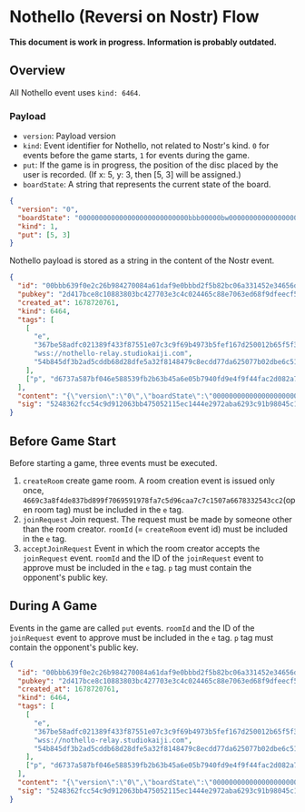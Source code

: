 # Nothello (Reversi on Nostr) Flow

**This document is work in progress. Information is probably outdated.**

## Overview

All Nothello event uses `kind: 6464`.

### Payload

- `version`: Payload version
- `kind`: Event identifier for Nothello, not related to Nostr's kind. `0` for events before the game starts, `1` for events during the game.
- `put`: If the game is in progress, the position of the disc placed by the user is recorded. (If x: 5, y: 3, then [5, 3] will be assigned.)
- `boardState`: A string that represents the current state of the board.

```json
{
  "version": "0",
  "boardState": "000000000000000000000000000bbb00000bw00000000000000000000000000",
  "kind": 1,
  "put": [5, 3]
}
```

Nothello payload is stored as a string in the content of the Nostr event.

```json
{
  "id": "00bbb639f0e2c26b984270084a61daf9e0bbbd2f5b82bc06a331452e34656d16",
  "pubkey": "2d417bce8c10883803bc427703e3c4c024465c88e7063ed68f9dfeecf56911ac",
  "created_at": 1678720761,
  "kind": 6464,
  "tags": [
    [
      "e",
      "367be58adfc021389f433f87551e07c3c9f69b4973b5fef167d250012b65f5f3",
      "wss://nothello-relay.studiokaiji.com",
      "54b845df3b2ad5cddb68d28dfe5a32f8148479c8ecdd77da625077b02dbe6c51"
    ],
    ["p", "d6737a587bf046e588539fb2b63b45a6e05b7940fd9e4f9f44fac2d082a757bc"]
  ],
  "content": "{\"version\":\"0\",\"boardState\":\"000000000000000000000000000bbb00000bw000000000000000000000000000\",\"kind\":1,\"put\":[5,3]}",
  "sig": "5248362fcc54c9d912063bb475052115ec1444e2972aba6293c91b98045c1330de2a9da6ba033a3bca4850359b3536079ac371a473e4a7872e49189675c85ec4"
}
```

## Before Game Start

Before starting a game, three events must be executed.

1. `createRoom`
   create game room. A room creation event is issued only once, `4669c3a8f4de837bd899f7069591978fa7c5d96caa7c7c1507a6678332543cc2`(open room tag) must be included in the `e` tag.
2. `joinRequest`
   Join request. The request must be made by someone other than the room creator.
   `roomId` (= `createRoom` event id) must be included in the `e` tag.
3. `acceptJoinRequest`
   Event in which the room creator accepts the `joinRequest` event.
   `roomId` and the ID of the `joinRequest` event to approve must be included in the `e` tag. `p` tag must contain the opponent's public key.

## During A Game

Events in the game are called `put` events.
`roomId` and the ID of the `joinRequest` event to approve must be included in the `e` tag. `p` tag must contain the opponent's public key.

```json
{
  "id": "00bbb639f0e2c26b984270084a61daf9e0bbbd2f5b82bc06a331452e34656d16",
  "pubkey": "2d417bce8c10883803bc427703e3c4c024465c88e7063ed68f9dfeecf56911ac",
  "created_at": 1678720761,
  "kind": 6464,
  "tags": [
    [
      "e",
      "367be58adfc021389f433f87551e07c3c9f69b4973b5fef167d250012b65f5f3", // Room ID
      "wss://nothello-relay.studiokaiji.com",
      "54b845df3b2ad5cddb68d28dfe5a32f8148479c8ecdd77da625077b02dbe6c51" // Last event id
    ],
    ["p", "d6737a587bf046e588539fb2b63b45a6e05b7940fd9e4f9f44fac2d082a757bc"] // opponent's public key
  ],
  "content": "{\"version\":\"0\",\"boardState\":\"000000000000000000000000000bbb00000bw000000000000000000000000000\",\"kind\":1,\"put\":[5,3]}",
  "sig": "5248362fcc54c9d912063bb475052115ec1444e2972aba6293c91b98045c1330de2a9da6ba033a3bca4850359b3536079ac371a473e4a7872e49189675c85ec4"
}
```
